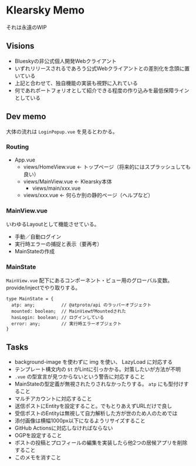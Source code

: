 # Klearsky Memo
それは永遠のWIP

## Visions
* Blueskyの非公式個人開発Webクライアント
* いずれリリースされるであろう公式Webクライアントとの差別化を念頭に置いている
* 上記と合わせて、独自機能の実装も視野に入れている
* 何であれポートフォリオとして紹介できる程度の作り込みを最低保障ラインとしている

## Dev memo
大体の流れは `LoginPopup.vue` を見るとわかる。

### Routing
* App.vue
  * views/HomeView.vue ← トップページ（将来的にはスプラッシュしても良い）
  * views/MainView.vue ← Klearsky本体
    * views/main/xxx.vue
  * views/xxx.vue ← 何らか別の静的ページ（ヘルプなど）

### MainView.vue
いわゆるLayoutとして機能させている。
* 手動／自動ログイン
* 実行時エラーの捕捉と表示（要再考）
* MainStateの作成

### MainState
`MainView.vue` 配下にあるコンポーネント・ビュー用のグローバル変数。provide/injectでやり取りする。
```
type MainState = {
  atp: any;          // @atproto/api のラッパーオブジェクト
  mounted: boolean;  // MainViewがMountedされた
  hasLogin: boolean; // ログインしている
  error: any;        // 実行時エラーオブジェクト
}
```

## Tasks
* background-image を使わずに img を使い、 LazyLoad に対応する
* テンプレート構文内の `$t` がLintに引っかかる。対策したいが方法が不明
* `.vue` の型宣言が見つからないという警告に対応すること
* MainStateの型定義が無視されたりされなかったりする。 `atp` にも型付けすること
* マルチアカウントに対応すること
* 送信ポストにEntityを設定すること。でもとりあえずURLだけで良し
* 受信ポストのEntityは無視して自力解析した方が世のため人のためでは
* 添付画像は横幅1000px以下になるようリサイズすること
* GitHub Actionsに対応しなければならない
* OGPを設定すること
* ポストの投稿とプロフィールの編集を実装したら他2つの居候アプリを削除すること
* このメモを消すこと
